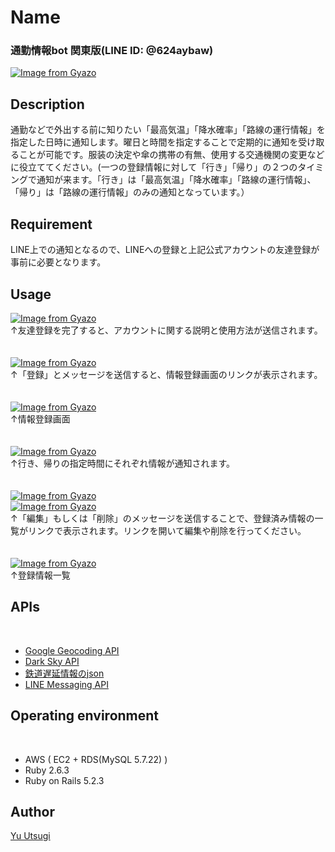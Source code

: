 Name
====

### 通勤情報bot 関東版(LINE ID: @624aybaw)
[![Image from Gyazo](https://i.gyazo.com/eaeea6bd98cc7b555e051fa0e971f3ec.png)](https://gyazo.com/eaeea6bd98cc7b555e051fa0e971f3ec)

## Description
通勤などで外出する前に知りたい「最高気温」「降水確率」「路線の運行情報」を指定した日時に通知します。曜日と時間を指定することで定期的に通知を受け取ることが可能です。服装の決定や傘の携帯の有無、使用する交通機関の変更などに役立ててください。(一つの登録情報に対して「行き」「帰り」の２つのタイミングで通知が来ます。「行き」は「最高気温」「降水確率」「路線の運行情報」、「帰り」は「路線の運行情報」のみの通知となっています。）

## Requirement
LINE上での通知となるので、LINEへの登録と上記公式アカウントの友達登録が事前に必要となります。

## Usage

[![Image from Gyazo](https://i.gyazo.com/1f173bc4d2e47f4c469ea639e219a7a8.png)](https://gyazo.com/1f173bc4d2e47f4c469ea639e219a7a8)
<br>
↑友達登録を完了すると、アカウントに関する説明と使用方法が送信されます。　
<br>
<br>
<br>
[![Image from Gyazo](https://i.gyazo.com/e6902cd216b74377134d358d23c2f96b.png)](https://gyazo.com/e6902cd216b74377134d358d23c2f96b)
<br>
↑「登録」とメッセージを送信すると、情報登録画面のリンクが表示されます。
<br>
<br>
<br> 
[![Image from Gyazo](https://i.gyazo.com/fd0bcf0e55f142759bff7e4f8a1664de.png)](https://gyazo.com/fd0bcf0e55f142759bff7e4f8a1664de)
<br> 
↑情報登録画面
<br>
<br>
<br>
[![Image from Gyazo](https://i.gyazo.com/7935d836b141e542cb84016e5f5bb47f.png)](https://gyazo.com/7935d836b141e542cb84016e5f5bb47f)
<br>
↑行き、帰りの指定時間にそれぞれ情報が通知されます。
<br>
<br>
<br>
[![Image from Gyazo](https://i.gyazo.com/f651c1a1ff6997237b803df835c63b9d.png)](https://gyazo.com/f651c1a1ff6997237b803df835c63b9d)
<br>
[![Image from Gyazo](https://i.gyazo.com/d6403a8ea94f2d124e641630be7410de.png)](https://gyazo.com/d6403a8ea94f2d124e641630be7410de)
<br>
↑「編集」もしくは「削除」のメッセージを送信することで、登録済み情報の一覧がリンクで表示されます。リンクを開いて編集や削除を行ってください。
<br>
<br>
<br>
[![Image from Gyazo](https://i.gyazo.com/e47a1a4532d92cbd0c3007e0d16b1c07.png)](https://gyazo.com/e47a1a4532d92cbd0c3007e0d16b1c07)
<br>
↑登録情報一覧

## APIs
<br>

* [Google Geocoding API](https://developers.google.com/maps/documentation/geocoding/start)
* [Dark Sky API](https://darksky.net/dev)
* [鉄道遅延情報のjson](https://rti-giken.jp/fhc/api/train_tetsudo/)
* [LINE Messaging API](https://developers.line.biz/ja/services/messaging-api/)

## Operating environment
<br>

* AWS (  EC2 + RDS(MySQL 5.7.22)  )
* Ruby 2.6.3
* Ruby on Rails 5.2.3

## Author
[Yu Utsugi](https://twitter.com/YuUtsugi)
